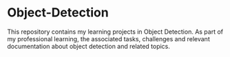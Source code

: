 # Object-Detection
This repository contains my learning projects in Object Detection. As part of my professional learning, the associated tasks, challenges and relevant documentation about object detection and related topics.
